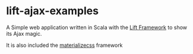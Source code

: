 # lift-ajax-examples


A Simple web application written in Scala with the [Lift Framework](http://www.liftweb.net/) to show its Ajax magic.

It is also included the [materializecss](http://materializecss.com/) framework
